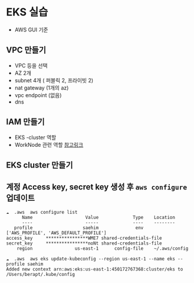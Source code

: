 # EKS 실습
- AWS GUI 기준

## VPC 만들기
- VPC 등을 선택
- AZ 2개
- subnet 4개 ( 퍼블릭 2, 프라이빗 2)
- nat gateway (1개의 az) 
- vpc endpoint (없음)
- dns

## IAM 만들기
- EKS -cluster 역할
- WorkNode 관련 역할 [참고링크](https://docs.aws.amazon.com/ko_kr/eks/latest/userguide/create-node-role.html
)

## EKS cluster 만들기

## 계정 Access key, secret key 생성 후 `aws configure` 업데이트
```
☁  .aws  aws configure list
      Name                    Value             Type    Location
      ----                    -----             ----    --------
   profile                   saehim              env    ['AWS_PROFILE', 'AWS_DEFAULT_PROFILE']
access_key     ****************WME7 shared-credentials-file
secret_key     ****************noNt shared-credentials-file
    region                us-east-1      config-file    ~/.aws/config

☁  .aws  aws eks update-kubeconfig --region us-east-1 --name eks --profile saehim
Added new context arn:aws:eks:us-east-1:450172767368:cluster/eks to /Users/berapt/.kube/config
```

